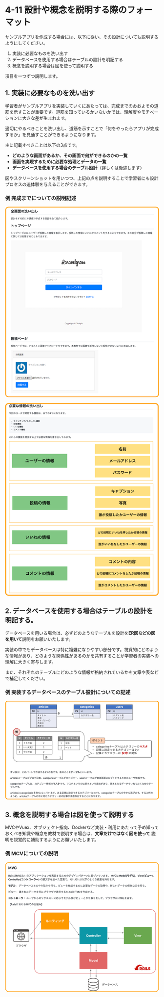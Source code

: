 # 4-11 設計や概念を説明する際のフォーマット
サンプルアプリを作成する場合には、以下に従い、その設計についても説明するようにしてください。
1. 実装に必要なものを洗い出す
2. データベースを使用する場合はテーブルの設計を明記する
3. 概念を説明する場合は図を使って説明する

項目を一つずつ説明します。

## 1. 実装に必要なものを洗い出す
学習者がサンプルアプリを実装していくにあたっては、完成までのおおよその道筋を示すことが重要です。道筋を知っているかいないかでは、理解度やモチベーションに大きな差が生まれます。

適切にやるべきことを洗い出し、道筋を示すことで「何をやったらアプリが完成するか」を見通すことができるようになります。

主に記載すべきことは以下の3点です。

- **どのような画面があるか、その画面で何ができるのかの一覧**
- **画面を実現するために必要な処理とデータの一覧**
- **データベースを使用する場合のテーブル設計**（詳しくは後述します）


図やスクリーンショットを用いつつ、上記の点を説明することで学習者にも設計プロセスの追体験を与えることができます。

### 例 完成までについての説明記述

![ ](../.gitbook/assets/4-11-design.png)

![ ](../.gitbook/assets/4-11-datalist.png)


## 2. データベースを使用する場合はテーブルの設計を明記する。
データベースを用いる場合は、必ずどのようなテーブルを設計を**ER図などの図を用いて**説明をお願いいたします。

実装の中でもデータベースは特に複雑になりやすい部分です。視覚的にどのような情報があり、どのような関係性があるのかを共有することが学習者の実装への理解に大きく寄与します。

また、それぞれのテーブルにどのような情報が格納されているかを文章や表などで補足してください。

### 例 実装するデータベースのテーブル設計についての記述

![ ](../.gitbook/assets/4-11-db.png)


## 3. 概念を説明する場合は図を使って説明する
MVCやVuex、オブジェクト指向、Dockerなど実装・利用にあたって予め知っておくべき知識や概念を教材で説明する場合は、**文章だけではなく図を使って** 説明を視覚的に補助するようにお願いいたします。

### 例 MCVについての説明

![ ](../.gitbook/assets/4-11-mvc.png)
